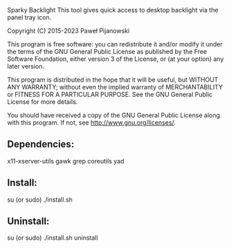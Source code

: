 Sparky Backlight
This tool gives quick access to desktop backlight via the panel tray icon.

Copyright (C) 2015-2023 Paweł Pijanowski

This program is free software: you can redistribute it and/or modify
it under the terms of the GNU General Public License as published by
the Free Software Foundation, either version 3 of the License, or
(at your option) any later version.

This program is distributed in the hope that it will be useful,
but WITHOUT ANY WARRANTY; without even the implied warranty of
MERCHANTABILITY or FITNESS FOR A PARTICULAR PURPOSE.  See the
GNU General Public License for more details.

You should have received a copy of the GNU General Public License
along with this program.  If not, see <http://www.gnu.org/licenses/>.

Dependencies:
-------------
x11-xserver-utils
gawk
grep
coreutils
yad

Install:
-------------
su (or sudo) 
./install.sh

Uninstall:
-------------
su (or sudo)
./install.sh uninstall
